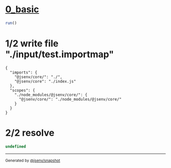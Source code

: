 # [0_basic](../../js_import_referencing_subpath_all_exported.test.mjs#L23)

```js
run()
```

# 1/2 write file "./input/test.importmap"

```importmap
{
  "imports": {
    "@jsenv/core/": "./",
    "@jsenv/core": "./index.js"
  },
  "scopes": {
    "./node_modules/@jsenv/core/": {
      "@jsenv/core/": "./node_modules/@jsenv/core/"
    }
  }
}
```

# 2/2 resolve

```js
undefined
```

---

<sub>
  Generated by <a href="https://github.com/jsenv/core/tree/main/packages/independent/snapshot">@jsenv/snapshot</a>
</sub>
